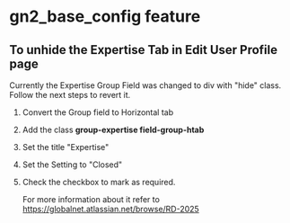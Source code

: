 # gn2_base_config feature

## To unhide the Expertise Tab in Edit User Profile page
Currently the Expertise Group Field was changed to div with "hide" class.
Follow the next steps to revert it.

 1. Convert the Group field to Horizontal tab

 2. Add the class **group-expertise field-group-htab**

 3. Set the title "Expertise"

 4. Set the Setting to "Closed"

 5. Check the checkbox to mark as required.

    For more information about it refer to https://globalnet.atlassian.net/browse/RD-2025
